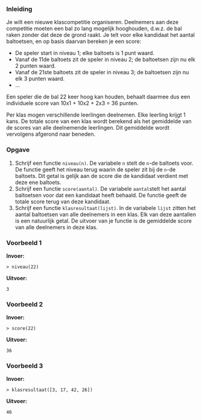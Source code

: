 ### Inleiding

Je wilt een nieuwe klascompetitie organiseren. Deelnemers aan deze competitie moeten een bal zo lang mogelijk hooghouden, d.w.z. de bal raken zonder dat deze de grond raakt. Je telt voor elke kandidaat het aantal baltoetsen, en op basis daarvan bereken je een score:
* De speler start in niveau 1; elke baltoets is 1 punt waard.
* Vanaf de 11de baltoets zit de speler in niveau 2; de baltoetsen zijn nu elk 2 punten waard.
* Vanaf de 21ste baltoets zit de speler in niveau 3; de baltoetsen zijn nu elk 3 punten waard.
* ...

Een speler die de bal 22 keer hoog kan houden, behaalt daarmee dus een individuele score van 10x1 + 10x2 + 2x3 = 36 punten.

Per klas mogen verschillende leerlingen deelnemen. Elke leerling krijgt 1 kans. De totale score van een klas wordt berekend als het gemiddelde van de scores van alle deelnemende leerlingen. Dit gemiddelde wordt vervolgens afgerond naar beneden.

### Opgave

1. Schrijf een functie `niveau(n)`. De variabele `n` stelt de `n`-de baltoets voor. De functie geeft het niveau terug waarin de speler zit bij de `n`-de baltoets. Dit getal is gelijk aan de score die de kandidaat verdient met deze ene baltoets. 
2. Schrijf een functie `score(aantal)`. De variabele `aantal`stelt het aantal baltoetsen voor dat een kandidaat heeft behaald. De functie geeft de totale score terug van deze kandidaat.
3. Schrijf een functie `klasresultaat(lijst)`. In de variabele `lijst` zitten het aantal baltoetsen van alle deelnemers in een klas. Elk van deze aantallen is een natuurlijk getal. De uitvoer van je functie is de gemiddelde score van alle deelnemers in deze klas. 

### Voorbeeld 1

**Invoer:**

    > niveau(22)

**Uitvoer:**

    3

### Voorbeeld 2

**Invoer:**

    > score(22)

**Uitvoer:**

    36

### Voorbeeld 3

**Invoer:**

    > klasresultaat([3, 17, 42, 26])

**Uitvoer:**

    46